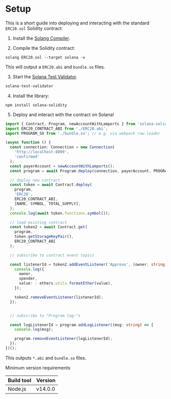# Setup

This is a short guide into deploying and interacting with the standard `ERC20.sol` Solidity contract:

1. Install the [Solang Compiler](https://solang.readthedocs.io/en/latest/).

2. Compile the Solidity contract:

```
solang ERC20.sol --target solana -v
```

This will output a `ERC20.abi` and `bundle.so` files.

3. Start the [Solana Test Validator](https://docs.solana.com/developing/test-validator).

```bash
solana-test-validator
```

4. Install the library:

```
npm install solana-solidity
```

5. Deploy and interact with the contract on Solana!

```typescript
import { Contract, Program, newAccountWithLamports } from 'solana-solidity';
import ERC20_CONTRACT_ABI from './ERC20.abi';
import PROGRAM_SO from './bundle.so'; // e.g. via webpack raw-loader

(async function () {
  const connection: Connection = new Connection(
    'http://localhost:8899',
    'confirmed'
  );
  const payerAccount = newAccountWithLamports();
  const program = await Program.deploy(connection, payerAccount, PROGRAM_SO);

  // deploy new contract
  const token = await Contract.deploy(
    program,
    'ERC20',
    ERC20_CONTRACT_ABI,
    [NAME, SYMBOL, TOTAL_SUPPLY],
  );
  console.log(await token.functions.symbol());

  // load existing contract
  const token2 = await Contract.get(
    program,
    token.getStorageKeyPair(),
    ERC20_CONTRACT_ABI
  );

  // subscribe to contract event topics

  const listenerId = token2.addEventListener('Approve', (owner: string, spender: string, value: string) => {
    console.log({
      owner,
      spender,
      value: : ethers.utils.formatEther(value),
    });

    token2.removeEventListener(listenerId);
  });


  // subscribe to "Program log:"s

  const logListenerId = program.addLogListener((msg: string) => {
    console.log(msg);

    program.removeEventListener(logListenerId);
  });
})();
```

This outputs `*.abi` and `bundle.so` files.

Minimum version requirements

| Build tool | Version |
| :--------- | :------ |
| Node.js    | v14.0.0 |
